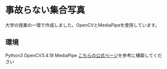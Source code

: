 # 事故らない集合写真
大学の授業の一環で作成しました。OpenCVとMediaPipeを使用しています。
<h2>環境</h2>
<p>Python3
OpenCV3.4.18
MediaPipe
<a href="https://google.github.io/mediapipe/getting_started/python.html">こちらの公式ページ</a>を参考に構築してください</p>
